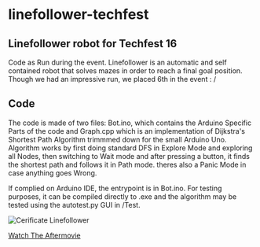 # linefollower-techfest
## **Linefollower robot for Techfest 16**
Code as Run during the event.
Linefollower is an automatic and self contained robot that solves mazes in order to reach a final goal position. Though we had an impressive run, we placed 6th in the event : /

## Code
The code is made of two files: Bot.ino, which contains the Arduino Specific Parts of the code and Graph.cpp which is an implementation of Dijkstra's Shortest Path Algorithm trimmmed down for the small Arduino Uno.
Algorithm works by first doing standard DFS in Explore Mode and exploring all Nodes, then switching to Wait mode and after pressing a button, it finds the shortest path and follows it in Path mode. theres also a Panic Mode in case anything goes Wrong.

If complied on Arduino IDE, the entrypoint is in Bot.ino. 
For testing purposes, it can be compiled directly to .exe and the algorithm may be tested using the autotest.py GUI in /Test.

![Cerificate Linefollower](https://raw.githubusercontent.com/s-ankur/linefollower-techfest/master/techfest.png)

[Watch The Aftermovie](https://www.youtube.com/watch?v=2z3CEBv8PLI)
